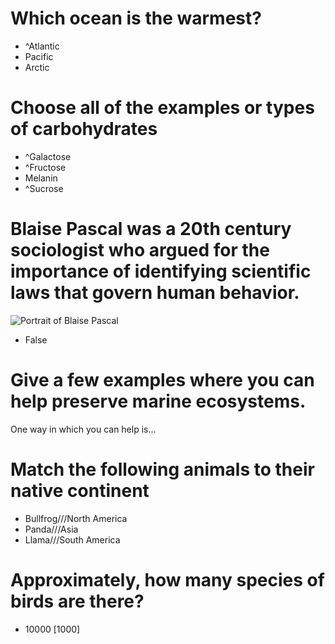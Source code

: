 # Which ocean is the warmest?
- ^Atlantic
- Pacific
- Arctic

# Choose all of the examples or types of carbohydrates

- ^Galactose
- ^Fructose
- Melanin
- ^Sucrose

# Blaise Pascal was a 20th century sociologist who argued for the importance of identifying scientific laws that govern human behavior.
![Portrait of Blaise Pascal](https://iep.utm.edu/wp-content/media/pascal_blaise.jpg)

- False

# Give a few examples where you can help preserve marine ecosystems. 
One way in which you can help is...

# Match the following animals to their native continent

- Bullfrog///North America
- Panda///Asia
- Llama///South America

# Approximately, how many species of birds are there?

- 10000 [1000]
